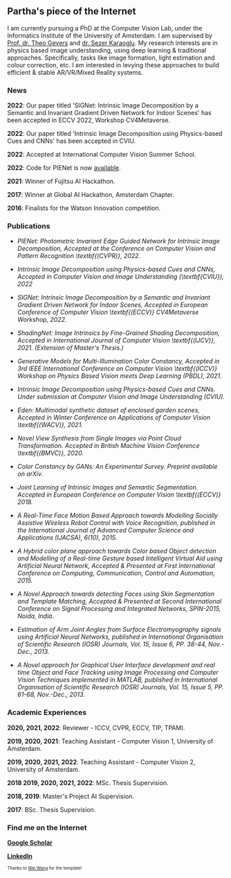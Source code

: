 ## Partha's piece of the Internet

I am currently pursuing a PhD at the Computer Vision Lab, under the Informatics Institute of the University of Amsterdam. I am supervised by [Prof. dr. Theo Gevers](https://staff.fnwi.uva.nl/th.gevers/) and [dr. Sezer Karaoglu](http://staff.science.uva.nl/~sezerk). My research interests are in physics based image understanding, using deep learning & traditional approaches. Specifically, tasks like image formation, light estimation and colour correction, etc. I am interested in levying these approaches to build efficient & stable AR/VR/Mixed Reality systems.

### News

**2022**: Our paper titled 'SIGNet: Intrinsic Image Decomposition by a Semantic and Invariant Gradient Driven Network for Indoor Scenes' has been accepted in ECCV 2022, Workshop CV4Metaverse.

**2022**: Our paper titled 'Intrinsic Image Decomposition using Physics-based Cues and CNNs' has been accepted in CVIU.

**2022**: Accepted at International Computer Vision Summer School. 

**2022**: Code for PIENet is now [available](https://ivi.fnwi.uva.nl/cv/pienet/). 

**2021**: Winner of Fujitsu AI Hackathon.

**2017**: Winner at Global AI Hackathon, Amsterdam Chapter. 

**2016**: Finalists for the Watson Innovation competition. 

### Publications

* _PIENet: Photometric Invariant Edge Guided Network for Intrinsic Image Decomposition, Accepted at the Conference on Computer Vision and Pattern Recognition \textbf{(CVPR)}, 2022._

* _Intrinsic Image Decomposition using Physics-based Cues and CNNs, Accepted in Computer Vision and Image Understanding (\textbf{CVIU}), 2022_

* _SIGNet: Intrinsic Image Decomposition by a Semantic and Invariant Gradient Driven Network for Indoor Scenes, Accepted in European Conference of Computer Vision \textbf{(ECCV)} CV4Metaverse Workshop, 2022._

* _ShadingNet: Image Intrinsics by Fine-Grained Shading Decomposition, Accepted in International Journal of Computer Vision \textbf{(IJCV)}, 2021. (Extension of Master's Thesis.)_

* _Generative Models for Multi-Illumination Color Constancy, Accepted in 3rd IEEE International Conference on Computer Vision \textbf{(ICCV)} Workshop on Physics Based Vision meets Deep Learning (PBDL), 2021._

* _Intrinsic Image Decomposition using Physics-based Cues and CNNs. Under submission at Computer Vision and Image Understanding (CVIU)._

* _Eden: Multimodal synthetic dataset of enclosed garden scenes, Accepted in Winter Conference on Applications of Computer Vision \textbf{(WACV)}, 2021._

* _Novel View Synthesis from Single Images via Point Cloud Transformation. Accepted in British Machine Vision Conference \textbf{(BMVC)}, 2020._

* _Color Constancy by GANs: An Experimental Survey. Preprint available on arXiv._

* _Joint Learning of Intrinsic Images and Semantic Segmentation. Accepted in European Conference on Computer Vision \textbf{(ECCV)} 2018._

* _A Real-Time Face Motion Based Approach towards Modelling Socially Assistive Wireless Robot Control with Voice Recognition, published in the International Journal of Advanced Computer Science and Applications (IJACSA), 6(10), 2015._

* _A Hybrid color plane approach towards Color based Object detection and Modelling of a Real-time Gesture based Intelligent Virtual Aid using Artificial Neural Network, Accepted & Presented at First International  Conference on Computing, Communication, Control and Automation, 2015._

* _A Novel Approach towards detecting Faces using Skin Segmentation and Template Matching, Accepted & Presented at Second International Conference on Signal Processing and Integrated Networks, SPIN-2015, Noida, India._

* _Estimation of Arm Joint Angles from Surface Electromyography signals using Artificial Neural Networks, published in International Organisation of Scientific Research (IOSR) Journals, Vol. 15, Issue 6, PP. 38-44, Nov.-Dec., 2013._

* _A Novel approach for Graphical User Interface development and real time Object and Face Tracking using Image Processing and Computer Vision Techniques implemented in MATLAB, published in International Organisation of Scientific Research (IOSR) Journals, Vol. 15, Issue 5, PP. 61-68, Nov.-Dec., 2013._

### Academic Experiences
**2020, 2021, 2022**:            Reviewer - ICCV, CVPR, ECCV, TIP, TPAMI.

**2019, 2020, 2021**:            Teaching Assistant - Computer Vision 1, University of Amsterdam. 

**2019, 2020, 2021, 2022**:      Teaching Assistant - Computer Vision 2, University of Amsterdam. 

**2018 2019, 2020, 2021, 2022**: MSc. Thesis Supervision.

**2018, 2019**:                  Master's Project AI Supervision.

**2017**:                        BSc. Thesis Supervision.

### Find me on the Internet

[**Google Scholar**](https://scholar.google.com/citations?user=4c_gDYEAAAAJ&hl=en)

[**LinkedIn**](https://www.linkedin.com/in/partha-das-898a78188/)

<sup><sup>Thanks to [Wei Wang](https://we-wan.github.io/) for the template!</sup></sup>
